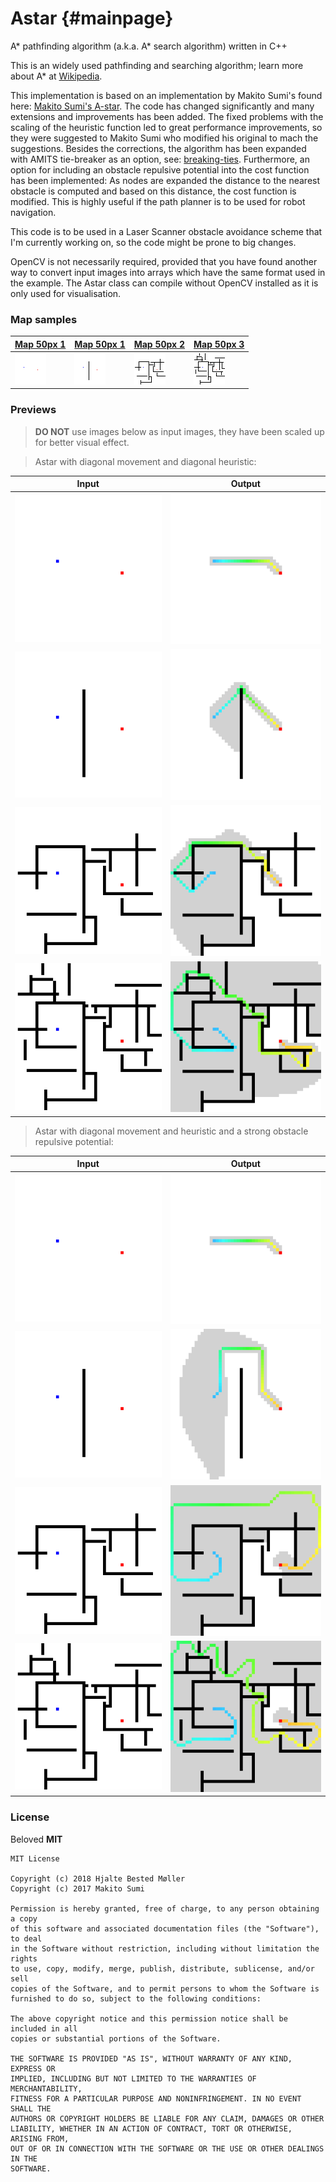 # Astar 																					{#mainpage}
A* pathfinding algorithm (a.k.a. A* search algorithm) written in C++

This is an widely used pathfinding and searching algorithm; learn more about A* at [Wikipedia](https://en.wikipedia.org/wiki/A*_search_algorithm).

This implementation is based on an implementation by Makito Sumi's found here: [Makito Sumi's A-star](https://github.com/SumiMakito/A-star). The code has changed significantly and many extensions and improvements has been added. The fixed problems with the scaling of the heuristic function led to great performance improvements, so they were suggested to Makito Sumi who modified his original to mach the suggestions. Besides the corrections, the algorithm has been expanded with AMITS tie-breaker  as an option, see: [breaking-ties](http://theory.stanford.edu/~amitp/GameProgramming/Heuristics.html#breaking-ties). Furthermore, an option for including an obstacle repulsive potential into the cost function has been implemented: As nodes are expanded the distance to the nearest obstacle is computed and based on this distance, the cost function is modified. This is highly useful if the path planner is to be used for robot navigation.

This code is to be used in a Laser Scanner obstacle avoidance scheme that I'm currently working on, so the code might be prone to big changes.

OpenCV is not necessarily required, provided that you have found another way to convert input images into arrays which have the same format used in the example. The Astar class can compile without OpenCV installed as it is only used for visualisation.

### Map samples

[Map 50px 1](assets/Map50_0.bmp) | [Map 50px 1](assets/Map50_1.bmp) | [Map 50px 2](assets/Map50_2.bmp) | [Map 50px 3](assets/Map50_3.bmp)
------------ | ------------- | ------------- | ------------- 
![Map 50px 1](assets/Map50_0.bmp) | ![Map 50px 1](assets/Map50_1.bmp) | ![Map 50px 2](assets/Map50_2.bmp) | ![Map 50px 3](assets/Map50_3.bmp)

### Previews

> **DO NOT** use images below as input images, they have been scaled up for better visual effect. 

> Astar with diagonal movement and diagonal heuristic:

Input | Output
------------ | -------------
![Input](ReadMeFiles/Map50_0_Out.png) | ![Output](ReadMeFiles/Map50_0_Path.png)
![Input](ReadMeFiles/Map50_1_Out.png) | ![Output](ReadMeFiles/Map50_1_Path.png)
![Input](ReadMeFiles/Map50_2_Out.png) | ![Output](ReadMeFiles/Map50_2_Path.png)
![Input](ReadMeFiles/Map50_3_Out.png) | ![Output](ReadMeFiles/Map50_3_Path.png)

> Astar with diagonal movement and heuristic and a strong obstacle repulsive potential:

Input | Output
------------ | -------------
![Input](ReadMeFiles/Map50_0_Out.png) | ![Output](ReadMeFiles/Map50_0_Path_REP.png)
![Input](ReadMeFiles/Map50_1_Out.png) | ![Output](ReadMeFiles/Map50_1_Path_REP.png)
![Input](ReadMeFiles/Map50_2_Out.png) | ![Output](ReadMeFiles/Map50_2_Path_REP.png)
![Input](ReadMeFiles/Map50_3_Out.png) | ![Output](ReadMeFiles/Map50_3_Path_REP.png)


### License
Beloved **MIT**

```
MIT License

Copyright (c) 2018 Hjalte Bested Møller
Copyright (c) 2017 Makito Sumi

Permission is hereby granted, free of charge, to any person obtaining a copy
of this software and associated documentation files (the "Software"), to deal
in the Software without restriction, including without limitation the rights
to use, copy, modify, merge, publish, distribute, sublicense, and/or sell
copies of the Software, and to permit persons to whom the Software is
furnished to do so, subject to the following conditions:

The above copyright notice and this permission notice shall be included in all
copies or substantial portions of the Software.

THE SOFTWARE IS PROVIDED "AS IS", WITHOUT WARRANTY OF ANY KIND, EXPRESS OR
IMPLIED, INCLUDING BUT NOT LIMITED TO THE WARRANTIES OF MERCHANTABILITY,
FITNESS FOR A PARTICULAR PURPOSE AND NONINFRINGEMENT. IN NO EVENT SHALL THE
AUTHORS OR COPYRIGHT HOLDERS BE LIABLE FOR ANY CLAIM, DAMAGES OR OTHER
LIABILITY, WHETHER IN AN ACTION OF CONTRACT, TORT OR OTHERWISE, ARISING FROM,
OUT OF OR IN CONNECTION WITH THE SOFTWARE OR THE USE OR OTHER DEALINGS IN THE
SOFTWARE.
```
